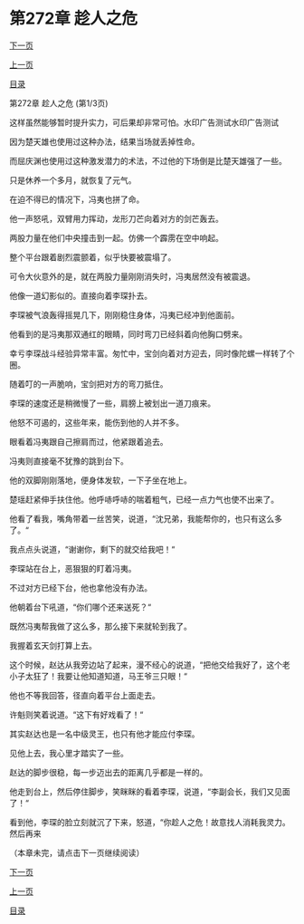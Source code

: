 <h1>第272章   趁人之危</h1>
            <div><p><a href="./0814_%E7%AC%AC272%E7%AB%A0_%E8%B6%81%E4%BA%BA%E4%B9%8B%E5%8D%B1.md">下一页</a></p><p><a href="./0812_%E7%AC%AC271%E7%AB%A0_%E5%AE%81%E6%AD%BB%E4%B8%8D%E5%B1%88.md">上一页</a></p><p><a href="../">目录</a></p></div>
            <div><p>第272章   趁人之危 (第1/3页)</p><p>这样虽然能够暂时提升实力，可后果却非常可怕。水印广告测试水印广告测试</p><p>因为楚天雄也使用过这种办法，结果当场就丢掉性命。</p><p>而屈庆渊也使用过这种激发潜力的术法，不过他的下场倒是比楚天雄强了一些。</p><p>只是休养一个多月，就恢复了元气。</p><p>在迫不得已的情况下，冯夷也拼了命。</p><p>他一声怒吼，双臂用力挥动，龙形刀芒向着对方的剑芒轰去。</p><p>两股力量在他们中央撞击到一起。仿佛一个霹雳在空中响起。</p><p>整个平台跟着剧烈震颤着，似乎快要被震塌了。</p><p>可令大伙意外的是，就在两股力量刚刚消失时，冯夷居然没有被震退。</p><p>他像一道幻影似的。直接向着李琛扑去。</p><p>李琛被气浪轰得摇晃几下，刚刚稳住身体，冯夷已经冲到他面前。</p><p>他看到的是冯夷那双通红的眼睛，同时弯刀已经斜着向他胸口劈来。</p><p>幸亏李琛战斗经验异常丰富。匆忙中，宝剑向着对方迎去，同时像陀螺一样转了个圈。</p><p>随着叮的一声脆响，宝剑把对方的弯刀抵住。</p><p>李琛的速度还是稍微慢了一些，肩膀上被划出一道刀痕来。</p><p>他怒不可遏的，这些年来，能伤到他的人并不多。</p><p>眼看着冯夷跟自己擦肩而过，他紧跟着追去。</p><p>冯夷则直接毫不犹豫的跳到台下。</p><p>他的双脚刚刚落地，便身体发软，一下子坐在地上。</p><p>楚瑶赶紧伸手扶住他。他呼哧呼哧的喘着粗气，已经一点力气也使不出来了。</p><p>他看了看我，嘴角带着一丝苦笑，说道，“沈兄弟，我能帮你的，也只有这么多了。“</p><p>我点点头说道，“谢谢你，剩下的就交给我吧！“</p><p>李琛站在台上，恶狠狠的盯着冯夷。</p><p>不过对方已经下台，他也拿他没有办法。</p><p>他朝着台下吼道，“你们哪个还来送死？“</p><p>既然冯夷帮我做了这么多，那么接下来就轮到我了。</p><p>我握着玄天剑打算上去。</p><p>这个时候，赵达从我旁边站了起来，漫不经心的说道，“把他交给我好了，这个老小子太狂了！我要让他知道知道，马王爷三只眼！“</p><p>他也不等我回答，径直向着平台上面走去。</p><p>许魁则笑着说道。“这下有好戏看了！“</p><p>其实赵达也是一名中级灵王，也只有他才能应付李琛。</p><p>见他上去，我心里才踏实了一些。</p><p>赵达的脚步很稳，每一步迈出去的距离几乎都是一样的。</p><p>他走到台上，然后停住脚步，笑眯眯的看着李琛，说道，“李副会长，我们又见面了！“</p><p>看到他，李琛的脸立刻就沉了下来，怒道，“你趁人之危！故意找人消耗我灵力。然后再来</p><p>（本章未完，请点击下一页继续阅读）</p></div>
            <div><p><a href="./0814_%E7%AC%AC272%E7%AB%A0_%E8%B6%81%E4%BA%BA%E4%B9%8B%E5%8D%B1.md">下一页</a></p><p><a href="./0812_%E7%AC%AC271%E7%AB%A0_%E5%AE%81%E6%AD%BB%E4%B8%8D%E5%B1%88.md">上一页</a></p><p><a href="../">目录</a></p></div>